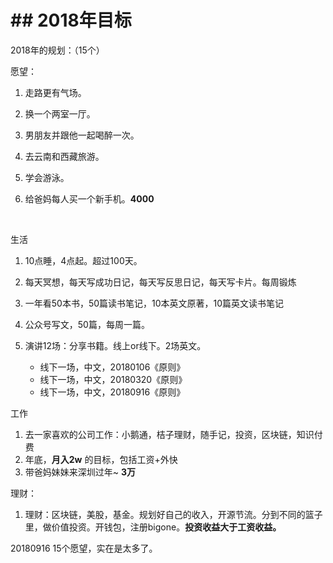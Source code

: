 # ## 2018年目标


2018年的规划：（15个）

愿望：

1. 走路更有气场。

2. 换一个两室一厅。

3. 男朋友并跟他一起喝醉一次。

4. 去云南和西藏旅游。

5. 学会游泳。

6. 给爸妈每人买一个新手机。**4000**

   ​

生活

1. 10点睡，4点起。超过100天。
2. 每天冥想，每天写成功日记，每天写反思日记，每天写卡片。每周锻炼
3. 一年看50本书，50篇读书笔记，10本英文原著，10篇英文读书笔记
4. 公众号写文，50篇，每周一篇。
5. 演讲12场：分享书籍。线上or线下。2场英文。

   - 线下一场，中文，20180106《原则》
   - 线下一场，中文，20180320《原则》
   - 线下一场，中文，20180916《原则》



工作

1. 去一家喜欢的公司工作：小鹅通，桔子理财，随手记，投资，区块链，知识付费
2. 年底，**月入2w** 的目标，包括工资+外快
3. 带爸妈妹妹来深圳过年~ **3万**



理财：

1. 理财：区块链，美股，基金。规划好自己的收入，开源节流。分到不同的篮子里，做价值投资。开钱包，注册bigone。**投资收益大于工资收益。**






20180916
15个愿望，实在是太多了。
